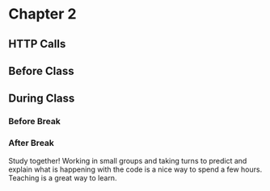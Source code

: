 # Chapter 2

## HTTP Calls


## Before Class



## During Class

### Before Break



### After Break

Study together! Working in small groups and taking turns to predict and explain
what is happening with the code is a nice way to spend a few hours. Teaching is
a great way to learn.
